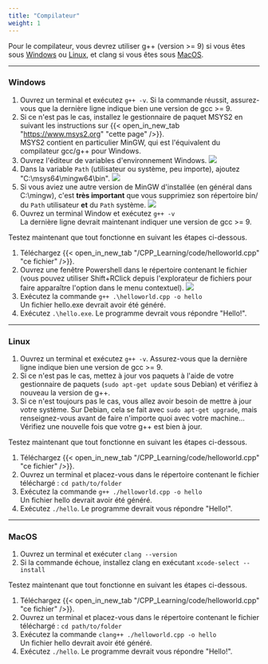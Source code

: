 ```yaml
---
title: "Compilateur"
weight: 1
---
```


Pour le compilateur, vous devrez utiliser g++ (version >= 9) si vous êtes sous [Windows](#windows) ou [Linux](#linux), et clang si vous êtes sous [MacOS](#macos).

---

### Windows

1. Ouvrez un terminal et exécutez `g++ -v`.
Si la commande réussit, assurez-vous que la dernière ligne indique bien une version de gcc >= 9.
2. Si ce n'est pas le cas, installez le gestionnaire de paquet MSYS2 en suivant les instructions sur {{< open_in_new_tab "https://www.msys2.org" "cette page" />}}.\
MSYS2 contient en particulier MinGW, qui est l'équivalent du compilateur gcc/g++ pour Windows.
3. Ouvrez l'éditeur de variables d'environnement Windows.
![](/CPP_Learning/images/chapter0/env-var.png)
4. Dans la variable `Path` (utilisateur ou système, peu importe), ajoutez "C:\msys64\mingw64\bin".
![](/CPP_Learning/images/chapter0/add-path.png)
5. Si vous aviez une autre version de MinGW d'installée (en général dans C:\mingw), c'est **très important** que vous supprimiez son répertoire bin/ du `Path` utilisateur **et** du `Path` système.
![](/CPP_Learning/images/chapter0/rm-path.png)
6. Ouvrez un terminal Window et exécutez `g++ -v`\
La dernière ligne devrait maintenant indiquer une version de gcc >= 9.

Testez maintenant que tout fonctionne en suivant les étapes ci-dessous.
1. Téléchargez {{< open_in_new_tab "/CPP_Learning/code/helloworld.cpp" "ce fichier" />}}.
2. Ouvrez une fenêtre Powershell dans le répertoire contenant le fichier (vous pouvez utiliser Shift+RClick depuis l'explorateur de fichiers pour faire apparaître l'option dans le menu contextuel).
![](/CPP_Learning/images/chapter0/powershell.png)
3. Exécutez la commande `g++ .\helloworld.cpp -o hello`\
Un fichier hello.exe devrait avoir été généré.
4. Exécutez `.\hello.exe`.
Le programme devrait vous répondre "Hello!".

---

### Linux

1. Ouvrez un terminal et exécutez `g++ -v`.
Assurez-vous que la dernière ligne indique bien une version de gcc >= 9.
2. Si ce n'est pas le cas, mettez à jour vos paquets à l'aide de votre gestionnaire de paquets (`sudo apt-get update` sous Debian) et vérifiez à nouveau la version de g++.
3. Si ce n'est toujours pas le cas, vous allez avoir besoin de mettre à jour votre système. Sur Debian, cela se fait avec `sudo apt-get upgrade`, mais renseignez-vous avant de faire n'importe quoi avec votre machine...\
Vérifiez une nouvelle fois que votre g++ est bien à jour.

Testez maintenant que tout fonctionne en suivant les étapes ci-dessous.
1. Téléchargez {{< open_in_new_tab "/CPP_Learning/code/helloworld.cpp" "ce fichier" />}}.
2. Ouvrez un terminal et placez-vous dans le répertoire contenant le fichier téléchargé : `cd path/to/folder`
3. Exécutez la commande `g++ ./helloworld.cpp -o hello`\
Un fichier hello devrait avoir été généré.
4. Exécutez `./hello`.
Le programme devrait vous répondre "Hello!".

---

### MacOS

1. Ouvrez un terminal et exécuter `clang --version`
2. Si la commande échoue, installez clang en exécutant `xcode-select --install`

Testez maintenant que tout fonctionne en suivant les étapes ci-dessous.
1. Téléchargez {{< open_in_new_tab "/CPP_Learning/code/helloworld.cpp" "ce fichier" />}}.
2. Ouvrez un terminal et placez-vous dans le répertoire contenant le fichier téléchargé : `cd path/to/folder`
3. Exécutez la commande `clang++ ./helloworld.cpp -o hello`\
Un fichier hello devrait avoir été généré.
4. Exécutez `./hello`.
Le programme devrait vous répondre "Hello!".
